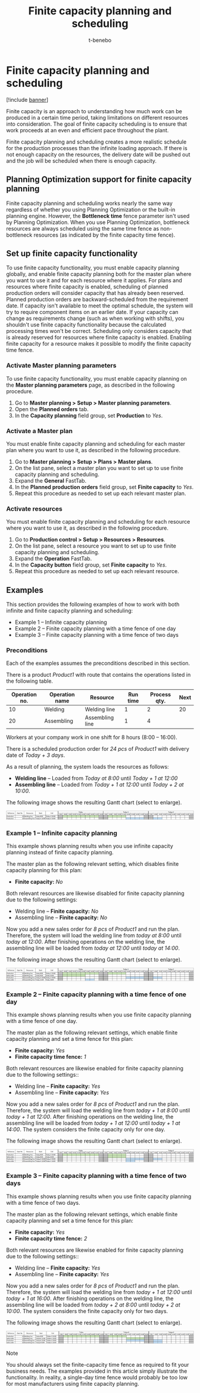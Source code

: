 ﻿---
title: Finite capacity planning and scheduling
description: Finite capacity planning and scheduling let you understand how much work can be produced in a certain time period, taking limitations on different resources into consideration
author: t-benebo
ms.date: 09/19/2022
ms.topic: article
ms.search.form: ReqParameters, ReqPlanSched, WrkCtrTable
audience: Application User
ms.reviewer: kamaybac
ms.search.region: Global
ms.author: benebotg
ms.search.validFrom: 2022-09-19
ms.dyn365.ops.version: 10.0.29
---

# Finite capacity planning and scheduling

[!include [banner](../../includes/banner.md)]

Finite capacity is an approach to understanding how much work can be produced in a certain time period, taking limitations on different resources into consideration. The goal of finite capacity scheduling is to ensure that work proceeds at an even and efficient pace throughout the plant.

Finite capacity planning and scheduling creates a more realistic schedule for the production processes than the infinite loading approach. If there is not enough capacity on the resources, the delivery date will be pushed out and the job will be scheduled when there is enough capacity.

## Planning Optimization support for finite capacity planning

Finite capacity planning and scheduling works nearly the same way regardless of whether you using Planning Optimization or the built-in planning engine. However, the **Bottleneck time** fence parameter isn't used by Planning Optimization. When you use Planning Optimization, bottleneck resources are always scheduled using the same time fence as non-bottleneck resources (as indicated by the finite capacity time fence).

## Set up finite capacity functionality

To use finite capacity functionality, you must enable capacity planning globally, and enable finite capacity planning both for the master plan where you want to use it and for each resource where it applies. For plans and resources where finite capacity is enabled, scheduling of planned production orders will consider capacity that has already been reserved. Planned production orders are backward-scheduled from the requirement date. If capacity isn't available to meet the optimal schedule, the system will try to require component items on an earlier date. If your capacity can change as requirements change (such as when working with shifts), you shouldn't use finite capacity functionality because the calculated processing times won't be correct. Scheduling only considers capacity that is already reserved for resources where finite capacity is enabled. Enabling finite capacity for a resource makes it possible to modify the finite capacity time fence.

### Activate Master planning parameters

To use finite capacity functionality, you must enable capacity planning on the **Master planning parameters** page, as described in the following procedure.

1. Go to **Master planning > Setup > Master planning parameters**.
1. Open the **Planned orders** tab.
1. In the **Capacity planning** field group, set **Production** to *Yes*.

### Activate a Master plan

You must enable finite capacity planning and scheduling for each master plan where you want to use it, as described in the following procedure.

1. Go to **Master planning > Setup > Plans > Master plans**.
1. On the list pane, select a master plan you want to set up to use finite capacity planning and scheduling.
1. Expand the **General** FastTab.
1. In the **Planned production orders** field group, set **Finite capacity** to *Yes*.
1. Repeat this procedure as needed to set up each relevant master plan.

### Activate resources

You must enable finite capacity planning and scheduling for each resource where you want to use it, as described in the following procedure.

1. Go to **Production control > Setup > Resources > Resources**.
1. On the list pane, select a resource you want to set up to use finite capacity planning and scheduling.
1. Expand the **Operation** FastTab.
1. In the **Capacity button** field group, set **Finite capacity** to *Yes*.
1. Repeat this procedure as needed to set up each relevant resource.

## Examples

This section provides the following examples of how to work with both infinite and finite capacity planning and scheduling:

- Example 1 – Infinite capacity planning
- Example 2 – Finite capacity planning with a time fence of one day
- Example 3 – Finite capacity planning with a time fence of two days

### Preconditions

Each of the examples assumes the preconditions described in this section.

There is a product *Product1* with route that contains the operations listed in the following table.

| Operation no. | Operation name | Resource        | Run time | Process qty. | Next |
|---------------|----------------|-----------------|----------|--------------|------|
| 10            | Welding        | Welding line    | 1        | 2            | 20   |
| 20            | Assembling     | Assembling line | 1        | 4            |      |

Workers at your company work in one shift for 8 hours (8:00 – 16:00).

There is a scheduled production order for *24 pcs* of *Product1* with delivery date of *Today + 3 days*.

As a result of planning, the system loads the resources as follows:

- **Welding line** – Loaded from *Today at 8:00* until *Today + 1 at 12:00*
- **Assembling line** – Loaded from *Today + 1 at 12:00* until *Today + 2 at 10:00*.

The following image shows the resulting Gantt chart (select to enlarge).

[![Gantt chart showing preconditions.](media/finite-examples-conditions-small.png "Gantt chart showing preconditions")](media/finite-examples-conditions.png)

### Example 1 – Infinite capacity planning

This example shows planning results when you use infinite capacity planning instead of finite capacity planning.

The master plan as the following relevant setting, which disables finite capacity planning for this plan:

- **Finite capacity:** *No*

Both relevant resources are likewise disabled for finite capacity planning due to the following settings:

- Welding line  – **Finite capacity:** *No*
- Assembling line  – **Finite capacity:** *No*

Now you add a new sales order for *8 pcs* of *Product1* and run the plan. Therefore, the system will load the welding line from *today at 8:00* until *today at 12:00*. After finishing operations on the welding line, the assembling line will be loaded from *today at 12:00* until *today at 14:00*.

The following image shows the resulting Gantt chart (select to enlarge).

[![Gantt chart showing an infinite capacity planning example.](media/finite-examples-example1-small.png "Gantt chart showing an infinite capacity planning example")](media/finite-examples-example1.png)

### Example 2 – Finite capacity planning with a time fence of one day

This example shows planning results when you use finite capacity planning with a time fence of one day.

The master plan as the following relevant settings, which enable finite capacity planning and set a time fence for this plan:

- **Finite capacity:** *Yes*
- **Finite capacity time fence:** *1*

Both relevant resources are likewise enabled for finite capacity planning due to the following settings::

- Welding line  – **Finite capacity:** *Yes*
- Assembling line  – **Finite capacity:** *Yes*

Now you add a new sales order for *8 pcs* of *Product1* and run the plan. Therefore, the system will load the welding line from *today + 1 at 8:00* until *today + 1 at 12:00*. After finishing operations on the welding line, the assembling line will be loaded from *today + 1 at 12:00* until *today + 1 at 14:00*. The system considers the finite capacity only for one day.

The following image shows the resulting Gantt chart (select to enlarge).

[![Gantt chart showing finite capacity planning with a time fence of one day.](media/finite-examples-example2-small.png "Gantt chart showing finite capacity planning with a time fence of one day")](media/finite-examples-example2.png)

### Example 3 – Finite capacity planning with a time fence of two days

This example shows planning results when you use finite capacity planning with a time fence of two days.

The master plan as the following relevant settings, which enable finite capacity planning and set a time fence for this plan:

- **Finite capacity:** *Yes*
- **Finite capacity time fence:** *2*


Both relevant resources are likewise enabled for finite capacity planning due to the following settings::

- Welding line  – **Finite capacity:** *Yes*
- Assembling line  – **Finite capacity:** *Yes*

Now you add a new sales order for *8 pcs* of *Product1* and run the plan. Therefore, the system will load the welding line from *today + 1 at 12:00* until *today + 1 at 16:00*. After finishing operations on the welding line, the assembling line will be loaded from *today + 2 at 8:00* until *today + 2 at 10:00*. The system considers the finite capacity only for two days.

The following image shows the resulting Gantt chart (select to enlarge).

[![Gantt chart showing finite capacity planning with a time fence of two days.](media/finite-examples-example3-small.png "Gantt chart showing finite capacity planning with a time fence of two days")](media/finite-examples-example3.png)

> [!NOTE]
> You should always set the finite-capacity time fence as required to fit your business needs. The examples provided in this article simply illustrate the functionality. In reality, a single-day time fence would probably be too low for most manufacturers using finite capacity planning.
